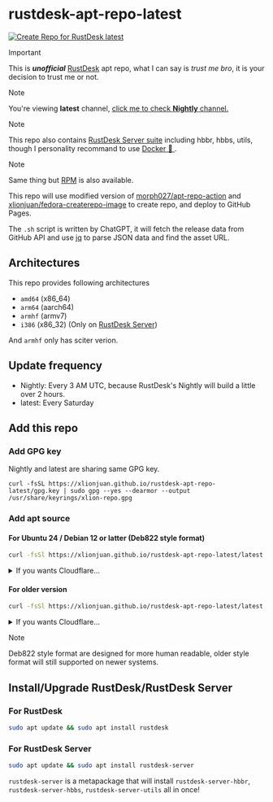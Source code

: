 # rustdesk-apt-repo-latest

[![Create Repo for RustDesk latest](https://github.com/xlionjuan/rustdesk-apt-repo-latest/actions/workflows/latest.yml/badge.svg)](https://github.com/xlionjuan/rustdesk-apt-repo-latest/actions/workflows/latest.yml)

> [!IMPORTANT]  
> This is ***unofficial*** [RustDesk](https://github.com/rustdesk/rustdesk/) apt repo, what I can say is *trust me bro*, it is your decision to trust me or not.

> [!NOTE]  
> You're viewing **latest** channel, [click me to check **Nightly** channel.](https://github.com/xlionjuan/rustdesk-apt-repo-nightly)

> [!NOTE]  
> This repo also contains [RustDesk Server suite](https://github.com/rustdesk/rustdesk-server) including hbbr, hbbs, utils, though I personality recommand to use [Docker 🐋 ](https://rustdesk.com/docs/en/self-host/rustdesk-server-oss/ubuntu-server/docker/).

> [!NOTE]  
> Same thing but [RPM](https://github.com/xlionjuan/rustdesk-rpm-repo) is also available.

This repo will use modified version of [morph027/apt-repo-action](https://github.com/xlionjuan/apt-repo-action) and [xlionjuan/fedora-createrepo-image](https://github.com/xlionjuan/fedora-createrepo-image) to create repo, and deploy to GitHub Pages.

The `.sh` script is written by ChatGPT, it will fetch the release data from GitHub API and use [jq](https://github.com/jqlang/jq) to parse JSON data and find the asset URL.

## Architectures

This repo provides following architectures

* `amd64`  (x86_64)
* `arm64`  (aarch64)
* `armhf`  (armv7)
* `i386`   (x86_32) (Only on [RustDesk Server](https://github.com/rustdesk/rustdesk-server))

And `armhf` only has sciter verion.

## Update frequency

* Nightly: Every 3 AM UTC, because RustDesk's Nightly will build a little over 2 hours.
* latest: Every Saturday

## Add this repo
### Add GPG key
Nightly and latest are sharing same GPG key.
```
curl -fsSL https://xlionjuan.github.io/rustdesk-apt-repo-latest/gpg.key | sudo gpg --yes --dearmor --output /usr/share/keyrings/xlion-repo.gpg
```

### Add apt source
#### For Ubuntu 24 / Debian 12 or latter (Deb822 style format)

```bash
curl -fsSl https://xlionjuan.github.io/rustdesk-apt-repo-latest/latest.sources | sudo tee /etc/apt/sources.list.d/xlion-rustdesk-repo.sources
```

<details>
<summary>If you wants Cloudflare...</summary>
<br>
GitHub is using Fastly CDN, which performs terrible on lots of countries, I also pushed the repo to Cloudflare R2, which has better speed.

But due to bot fight mode is enabled, some VPS providers such as AWS, Azure (GitHub Actions) will be blocked, please use GitHub Pages instead.

```bash
curl -fsSl https://xlionjuan.github.io/rustdesk-apt-repo-latest/latest-r2.sources | sudo tee /etc/apt/sources.list.d/xlion-rustdesk-repo.sources
```
</details>

#### For older version

```bash
curl -fsSl https://xlionjuan.github.io/rustdesk-apt-repo-latest/latest.list | sudo tee /etc/apt/sources.list.d/xlion-rustdesk-repo.list
```

<details>
<summary>If you wants Cloudflare...</summary>
<br>
GitHub is using Fastly CDN, which performs terrible on lots of countries, I also pushed the repo to Cloudflare R2, which has better speed.

But due to bot fight mode is enabled, some VPS providers such as AWS, Azure (GitHub Actions) will be blocked, please use GitHub Pages instead.

```bash
curl -fsSl https://xlionjuan.github.io/rustdesk-apt-repo-latest/latest-r2.list | sudo tee /etc/apt/sources.list.d/xlion-rustdesk-repo.list
```
</details>

> [!NOTE]  
> Deb822 style format are designed for more human readable, older style format will still supported on newer systems.

## Install/Upgrade RustDesk/RustDesk Server

### For RustDesk
```bash
sudo apt update && sudo apt install rustdesk
```

### For RustDesk Server
```bash
sudo apt update && sudo apt install rustdesk-server
```

`rustdesk-server` is a metapackage that will install `rustdesk-server-hbbr`, `rustdesk-server-hbbs`, `rustdesk-server-utils` all in once!